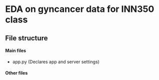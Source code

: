 EDA on gyncancer data for INN350 class
=

## File structure

#### Main files
- app.py (Declares app and server settings)

#### Other files



